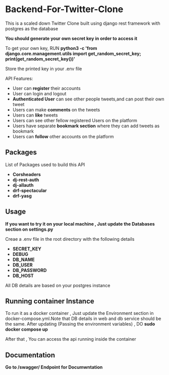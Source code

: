 # Backend-For-Twitter-Clone

This is a scaled down Twitter Clone built using django rest framework with postgres as the database

**You should generate your own secret key in order to access it**

To get your own key, RUN **python3 -c 'from django.core.management.utils import get_random_secret_key; print(get_random_secret_key())'**

Store the printed key in your .env file

API Features:

 - User can **register** their accounts 
 - User can login and logout 
 - **Authenticated User** can see other people tweets,and can post their own tweet
 - Users can make **comments** on the tweets
 - Users can **like** tweets
 - Users can see other fellow registered Users on the platform
 - Users have separate **bookmark section** where they can add tweets as bookmark
 - Users can **follow** other accounts on the platform
 
 
 
 ## Packages 
 
 List of Packages used to build this API
 
  - **Corsheaders**
  - **dj-rest-auth**
  - **dj-allauth**
  - **drf-spectacular**
  - **drf-yasg**

## Usage

**If you want to try it on your local machine , Just update the Databases section on settings.py**

Creae a .env file in the root directory with the following details

- **SECRET_KEY**
- **DEBUG**
- **DB_NAME**
- **DB_USER**
- **DB_PASSWORD**
- **DB_HOST**

All DB details are based on your postgres instance

## Running container Instance

To run it as a docker container , Just update the Environment section in docker-compose.yml.Note that DB details in web and db service should be the same.
After updating (Passing the environment variables) , DO **sudo docker compose up**

After that , You can access the api running inside the container

## Documentation

**Go to /swagger/ Endpoint for Documwntation**


